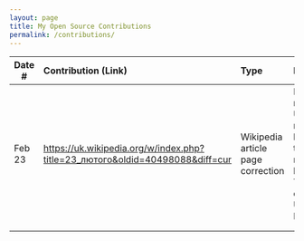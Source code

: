 ```yaml
---
layout: page
title: My Open Source Contributions
permalink: /contributions/
---
```


<!--
Type of the contribution should be "Wikipedia edit", "OpenStreet Map feature", "Documentation", "Course website", "Blog",
"Browser Add-on", etc.

The description should include a brief summary of what you did.

The link should bring us to a public page that shows your contribution. 

Replace the first row with your own contribution. 

WHEN MAKING CONTRIBUTIONS, ADD THEM HERE
-->





| Date #       | Contribution (Link)  | Type  | Description |
|---|:---|:---|:---|
| Feb 23   | https://uk.wikipedia.org/w/index.php?title=23_лютого&oldid=40498088&diff=cur    | Wikipedia article page correction    |   I added missing Ukrainian national holiday to the list of national holidays. This was done in Ukrainian Language   |
|     |     |     |      |
|     |     |     |      |
